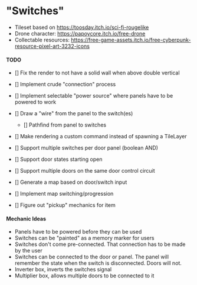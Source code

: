# "Switches"

- Tileset based on https://toosday.itch.io/sci-fi-rougelike
- Drone character: https://papoycore.itch.io/free-drone
- Collectable resources: https://free-game-assets.itch.io/free-cyberpunk-resource-pixel-art-3232-icons

#### TODO

- [] Fix the render to not have a solid wall when above double vertical
- [] Implement crude "connection" process
- [] Implement selectable "power source" where panels have to be powered to work

- [] Draw a "wire" from the panel to the switch(es)
  - [] Pathfind from panel to switches
- [] Make rendering a custom command instead of spawning a TileLayer
- [] Support multiple switches per door panel (boolean AND)
- [] Support door states starting open
- [] Support multiple doors on the same door control circuit
- [] Generate a map based on door/switch input
- [] Implement map switching/progression
- [] Figure out "pickup" mechanics for item

#### Mechanic Ideas

- Panels have to be powered before they can be used
- Switches can be "painted" as a memory marker for users
- Switches don't come pre-connected. That connection has to be made by the user
- Switches can be connected to the door or panel. The panel will remember the state when the switch is disconnected. Doors will not.
- Inverter box, inverts the switches signal
- Multiplier box, allows multiple doors to be connected to it
